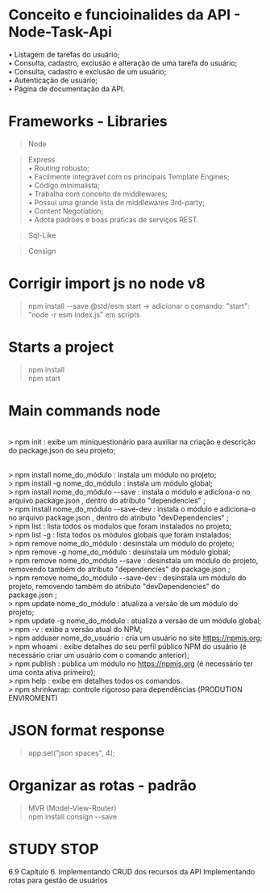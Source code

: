 # Conceito e funcioinalides da API - Node-Task-Api

• Listagem de tarefas do usuário;<br>
• Consulta, cadastro, exclusão e alteração de uma tarefa do usuário; <br>
• Consulta, cadastro e exclusão de um usuário; <br>
• Autenticação de usuário; <br>
• Página de documentação da API. <br>

# Frameworks - Libraries

> Node <br>

> Express <br>
    • Routing robusto; <br>
    • Facilmente integrável com os principais Template Engines; <br>
    • Código minimalista; <br>
    • Trabalha com conceito de middlewares; <br>
    • Possui uma grande lista de middlewares 3rd-party; <br>
    • Content Negotiation; <br>
    • Adota padrões e boas práticas de serviços REST. <br>

> Sql-Like <br>

> Consign <br>

# Corrigir import js no node v8
 > npm install --save @std/esm
 > start -> adicionar o comando: "start": "node -r esm index.js" em scripts

# Starts a project
> npm install <br>
> npm start <br>

# Main commands node

<br> > npm init : exibe um miniquestionário para auxiliar na criação e descrição do package.json do seu projeto;

<br> > npm install nome_do_módulo : instala um módulo no projeto;
<br> > npm install -g nome_do_módulo : instala um módulo global;
<br> > npm install nome_do_módulo --save : instala o módulo e adiciona-o no arquivo package.json , dentro do atributo "dependencies" ;
<br> > npm install nome_do_módulo --save-dev : instala o módulo e adiciona-o no arquivo package.json , dentro do atributo "devDependencies" ;
<br> > npm list : lista todos os módulos que foram instalados no projeto;
<br> > npm list -g : lista todos os módulos globais que foram instalados;
<br> > npm remove nome_do_módulo : desinstala um módulo do projeto;
<br> > npm remove -g nome_do_módulo : desinstala um módulo global;
<br> > npm remove nome_do_módulo --save : desinstala um módulo do projeto, removendo também do atributo "dependencies" do package.json ;
<br> > npm remove nome_do_módulo --save-dev : desinstala um módulo do projeto, removendo também do atributo "devDependencies" do package.json ;
<br> > npm update nome_do_módulo : atualiza a versão de um módulo do projeto;
<br> > npm update -g nome_do_módulo : atualiza a versão de um módulo global;
<br> > npm -v : exibe a versão atual do NPM;
<br> > npm adduser nome_do_usuário : cria um usuário no site https://npmjs.org;
<br> >  npm whoami : exibe detalhes do seu perfil público NPM do usuário (é necessário criar um usuário com o comando anterior);
<br> > npm publish : publica um módulo no https://npmjs.org (é necessário ter uma conta ativa primeiro);
<br> > npm help : exibe em detalhes todos os comandos.
<br> > npm shrinkwrap: controle rigoroso para dependências (PRODUTION ENVIROMENT)

# JSON format response
> app.set("json spaces", 4); <br>

# Organizar as rotas - padrão
> MVR (Model-View-Router) <br>
> npm install consign --save <br>

# STUDY STOP
6.9 Capítulo 6. Implementando CRUD dos recursos da API Implementando rotas para gestão de usuários